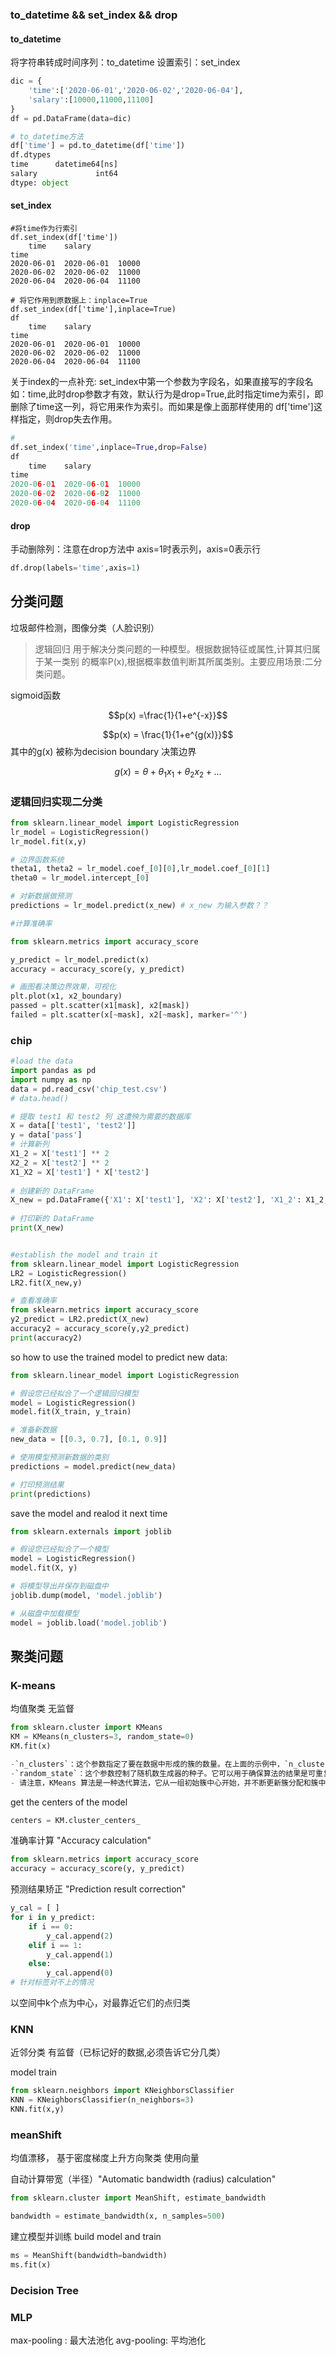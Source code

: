 
### to_datetime && set_index && drop

#### to_datetime
将字符串转成时间序列：to_datetime
设置索引：set_index
```python
dic = {
    'time':['2020-06-01','2020-06-02','2020-06-04'],
    'salary':[10000,11000,11100]
}
df = pd.DataFrame(data=dic)

# to_datetime方法
df['time'] = pd.to_datetime(df['time'])
df.dtypes
time      datetime64[ns]
salary             int64
dtype: object
```

#### set_index
```
#将time作为行索引
df.set_index(df['time'])
	time	salary
time		
2020-06-01	2020-06-01	10000
2020-06-02	2020-06-02	11000
2020-06-04	2020-06-04	11100

# 将它作用到原数据上：inplace=True
df.set_index(df['time'],inplace=True)
df
	time	salary
time		
2020-06-01	2020-06-01	10000
2020-06-02	2020-06-02	11000
2020-06-04	2020-06-04	11100
```
关于index的一点补充:
set_index中第一个参数为字段名，如果直接写的字段名如：time,此时drop参数才有效，默认行为是drop=True,此时指定time为索引，即删除了time这一列，将它用来作为索引。而如果是像上面那样使用的
df['time']这样指定，则drop失去作用。
```python
#
df.set_index('time',inplace=True,drop=False)
df
	time	salary
time		
2020-06-01	2020-06-01	10000
2020-06-02	2020-06-02	11000
2020-06-04	2020-06-04	11100
```
#### drop
手动删除列：注意在drop方法中 axis=1时表示列，axis=0表示行
```python
df.drop(labels='time',axis=1)
```


## 分类问题

垃圾邮件检测，图像分类（人脸识别）

> 逻辑回归
用于解决分类问题的一种模型。根据数据特征或属性,计算其归属于某一类别
的概率P(x),根据概率数值判断其所属类别。主要应用场景:二分类问题。

sigmoid函数

$$p(x) =\frac{1}{1+e^{-x}}$$

$$p(x) = \frac{1}{1+e^{g(x)}}$$
其中的g(x) 被称为decision boundary 决策边界

$$g(x)=\theta+\theta_1x_1+\theta_2x_2+...$$


### 逻辑回归实现二分类

```python
from sklearn.linear_model import LogisticRegression
lr_model = LogisticRegression()
lr_model.fit(x,y)

# 边界函数系统
theta1, theta2 = lr_model.coef_[0][0],lr_model.coef_[0][1]
theta0 = lr_model.intercept_[0]

# 对新数据做预测
predictions = lr_model.predict(x_new) # x_new 为输入参数？？

#计算准确率

from sklearn.metrics import accuracy_score

y_predict = lr_model.predict(x)
accuracy = accuracy_score(y, y_predict)

# 画图看决策边界效果，可视化
plt.plot(x1, x2_boundary)
passed = plt.scatter(x1[mask], x2[mask])
failed = plt.scatter(x[~mask], x2[~mask], marker='^')
```

### chip

```python
#load the data  
import pandas as pd  
import numpy as np  
data = pd.read_csv('chip_test.csv')  
# data.head()

# 提取 test1 和 test2 列 这遭殃为需要的数据库
X = data[['test1', 'test2']]  
y = data['pass']  
# 计算新列  
X1_2 = X['test1'] ** 2  
X2_2 = X['test2'] ** 2  
X1_X2 = X['test1'] * X['test2']  
  
# 创建新的 DataFrame  
X_new = pd.DataFrame({'X1': X['test1'], 'X2': X['test2'], 'X1_2': X1_2, 'X2_2': X2_2, 'X1_X2': X1_X2})  
  
# 打印新的 DataFrame  
print(X_new)


#establish the model and train it  
from sklearn.linear_model import LogisticRegression  
LR2 = LogisticRegression()  
LR2.fit(X_new,y)

# 查看准确率
from sklearn.metrics import accuracy_score  
y2_predict = LR2.predict(X_new)  
accuracy2 = accuracy_score(y,y2_predict)  
print(accuracy2)


```


so how to use the trained model to predict new data:

```python
from sklearn.linear_model import LogisticRegression

# 假设您已经拟合了一个逻辑回归模型
model = LogisticRegression()
model.fit(X_train, y_train)

# 准备新数据
new_data = [[0.3, 0.7], [0.1, 0.9]]

# 使用模型预测新数据的类别
predictions = model.predict(new_data)

# 打印预测结果
print(predictions)
```

save the model and realod it next time

```python
from sklearn.externals import joblib

# 假设您已经拟合了一个模型
model = LogisticRegression()
model.fit(X, y)

# 将模型导出并保存到磁盘中
joblib.dump(model, 'model.joblib')

# 从磁盘中加载模型
model = joblib.load('model.joblib')

```

## 聚类问题

### K-means
均值聚类  无监督

```python
from sklearn.cluster import KMeans
KM = KMeans(n_clusters=3, random_state=0)
KM.fit(x)

-`n_clusters`：这个参数指定了要在数据中形成的簇的数量。在上面的示例中，`n_clusters=3` 意味着算法将尝试将数据分成 3 个簇。
-`random_state`：这个参数控制了随机数生成器的种子。它可以用于确保算法的结果是可重复的。在上面的示例中，`random_state=0` 意味着每次运行算法时都会使用相同的随机数种子，从而产生相同的结果
- 请注意，KMeans 算法是一种迭代算法，它从一组初始簇中心开始，并不断更新簇分配和簇中心，直到满足收敛条件。由于初始簇中心的选择是随机的，因此算法的结果可能会因随机数种子的不同而有所不同。通过设置 `random_state` 参数，您可以确保每次运行算法时都使用相同的随机数种子，从而获得可重复的结果。
```

get the centers of the model
```python
centers = KM.cluster_centers_
```

准确率计算 "Accuracy calculation"

```python 
from sklearn.metrics import accuracy_score
accuracy = accuracy_score(y, y_predict)
```

预测结果矫正 "Prediction result correction"

```python
y_cal = [ ]
for i in y_predict:
	if i == 0:
		y_cal.append(2)
	elif i == 1:
		y_cal.append(1)
	else:
		y_cal.append(0)
# 针对标签对不上的情况
```

以空间中k个点为中心，对最靠近它们的点归类

### KNN
近邻分类  有监督（已标记好的数据,必须告诉它分几类）

model train

```python
from sklearn.neighbors import KNeighborsClassifier
KNN = KNeighborsClassifier(n_neighbors=3)
KNN.fit(x,y)
```

### meanShift
均值漂移， 基于密度梯度上升方向聚类  使用向量

自动计算带宽（半径）"Automatic bandwidth (radius) calculation"
```python
from sklearn.cluster import MeanShift, estimate_bandwidth

bandwidth = estimate_bandwidth(x, n_samples=500)
```

建立模型并训练  build model and train

```python
ms = MeanShift(bandwidth=bandwidth)
ms.fit(x)
```


### Decision Tree


### MLP


max-pooling : 最大法池化
avg-pooling: 平均池化